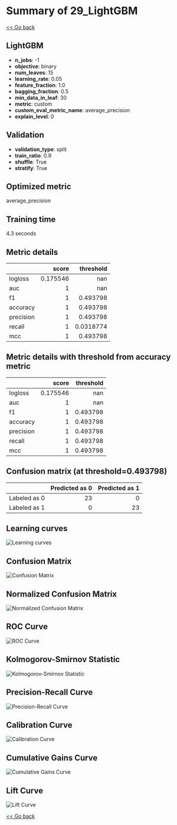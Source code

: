 # Summary of 29_LightGBM

[<< Go back](../README.md)


## LightGBM
- **n_jobs**: -1
- **objective**: binary
- **num_leaves**: 15
- **learning_rate**: 0.05
- **feature_fraction**: 1.0
- **bagging_fraction**: 0.5
- **min_data_in_leaf**: 30
- **metric**: custom
- **custom_eval_metric_name**: average_precision
- **explain_level**: 0

## Validation
 - **validation_type**: split
 - **train_ratio**: 0.9
 - **shuffle**: True
 - **stratify**: True

## Optimized metric
average_precision

## Training time

4.3 seconds

## Metric details
|           |    score |   threshold |
|:----------|---------:|------------:|
| logloss   | 0.175546 | nan         |
| auc       | 1        | nan         |
| f1        | 1        |   0.493798  |
| accuracy  | 1        |   0.493798  |
| precision | 1        |   0.493798  |
| recall    | 1        |   0.0318774 |
| mcc       | 1        |   0.493798  |


## Metric details with threshold from accuracy metric
|           |    score |   threshold |
|:----------|---------:|------------:|
| logloss   | 0.175546 |  nan        |
| auc       | 1        |  nan        |
| f1        | 1        |    0.493798 |
| accuracy  | 1        |    0.493798 |
| precision | 1        |    0.493798 |
| recall    | 1        |    0.493798 |
| mcc       | 1        |    0.493798 |


## Confusion matrix (at threshold=0.493798)
|              |   Predicted as 0 |   Predicted as 1 |
|:-------------|-----------------:|-----------------:|
| Labeled as 0 |               23 |                0 |
| Labeled as 1 |                0 |               23 |

## Learning curves
![Learning curves](learning_curves.png)
## Confusion Matrix

![Confusion Matrix](confusion_matrix.png)


## Normalized Confusion Matrix

![Normalized Confusion Matrix](confusion_matrix_normalized.png)


## ROC Curve

![ROC Curve](roc_curve.png)


## Kolmogorov-Smirnov Statistic

![Kolmogorov-Smirnov Statistic](ks_statistic.png)


## Precision-Recall Curve

![Precision-Recall Curve](precision_recall_curve.png)


## Calibration Curve

![Calibration Curve](calibration_curve_curve.png)


## Cumulative Gains Curve

![Cumulative Gains Curve](cumulative_gains_curve.png)


## Lift Curve

![Lift Curve](lift_curve.png)



[<< Go back](../README.md)
